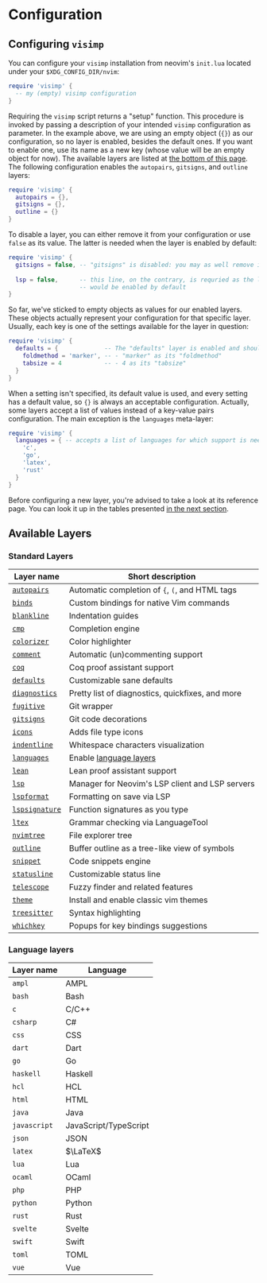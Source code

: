 # Configuration

## Configuring `visimp`

You can configure your `visimp` installation from neovim's `init.lua` located
under your `$XDG_CONFIG_DIR/nvim`:

```lua
require 'visimp' {
  -- my (empty) visimp configuration
}
```

Requiring the `visimp` script returns a "setup" function. This procedure
is invoked by passing a description of your intended `visimp` configuration as
parameter. In the example above, we are using an empty object (`{}`) as our
configuration, so no layer is enabled, besides the default ones. If you want
to enable one, use its name as a new key (whose value will be an empty object
for now). The available layers are listed at [the bottom of this page](#available-layers). The following configuration enables the `autopairs`,
`gitsigns`, and `outline` layers:

```lua
require 'visimp' {
  autopairs = {},
  gitsigns = {},
  outline = {}
}
```

To disable a layer, you can either remove it from your configuration or use
`false` as its value. The latter is needed when the layer is enabled by default:

```lua
require 'visimp' {
  gitsigns = false, -- "gitsigns" is disabled: you may as well remove its entry
  
  lsp = false,      -- this line, on the contrary, is requried as the layer
                    -- would be enabled by default
}
```

So far, we've sticked to empty objects as values for our enabled layers. These
objects actually represent your configuration for that specific layer. Usually,
each key is one of the settings available for the layer in question:

```lua
require 'visimp' {
  defaults = {             -- The "defaults" layer is enabled and should use:
    foldmethod = 'marker', -- - "marker" as its "foldmethod"
    tabsize = 4            -- - 4 as its "tabsize"
  }
}
```

When a setting isn't specified, its default value is used, and every setting has
a default value, so `{}` is always an acceptable configuration. Actually, some
layers accept a list of values instead of a key-value pairs configuration. The
main exception is the `languages` meta-layer:

```lua
require 'visimp' {
  languages = { -- accepts a list of languages for which support is needed.
    'c',
    'go',
    'latex',
    'rust'
  }
}
```

Before configuring a new layer, you're advised to take a look at its reference
page. You can look it up in the tables presented [in the next section](#available-layers).

## Available Layers

### Standard Layers

| Layer name                               | Short description                                |
| ---------------------------------------- | ------------------------------------------------ |
| [`autopairs`](layers/AUTOPAIRS.md)       | Automatic completion of `{`, `(`, and HTML tags  |
| [`binds`](layers/BINDS.md)               | Custom bindings for native Vim commands          |
| [`blankline`](layers/BLANKLINE.md)       | Indentation guides                               |
| [`cmp`](layers/CMP.md)                   | Completion engine                                |
| [`colorizer`](layers/COLORIZER.md)       | Color highlighter                                |
| [`comment`](layers/COMMENT.md)           | Automatic (un)commenting support                 |
| [`coq`](layers/COQ.md)                   | Coq proof assistant support                      |
| [`defaults`](layers/DEFAULTS.md)         | Customizable sane defaults                       |
| [`diagnostics`](layers/DIAGNOSTICS.md)   | Pretty list of diagnostics, quickfixes, and more |
| [`fugitive`](layers/FUGITIVE.md)         | Git wrapper                                      |
| [`gitsigns`](layers/GITSIGNS.md)         | Git code decorations                             |
| [`icons`](layers/ICONS.md)               | Adds file type icons                             |
| [`indentline`](layers/INDENTLINE.md)     | Whitespace characters visualization              |
| [`languages`](layers/LANGUAGES.md)       | Enable [language layers](#language-layers)       |
| [`lean`](layers/LEAN.md)                 | Lean proof assistant support                     |
| [`lsp`](layers/LSP.md)                   | Manager for Neovim's LSP client and LSP servers  |
| [`lspformat`](layers/LSPFORMAT.md)       | Formatting on save via LSP                       |
| [`lspsignature`](layers/LSPSIGNATURE.md) | Function signatures as you type                  |
| [`ltex`](layers/LTEX.md)                 | Grammar checking via LanguageTool                |
| [`nvimtree`](layers/NVIMTREE.md)         | File explorer tree                               |
| [`outline`](layers/OUTLINE.md)           | Buffer outline as a tree-like view of symbols    |
| [`snippet`](layers/SNIPPET.md)           | Code snippets engine                             |
| [`statusline`](layers/STATUSLINE.md)     | Customizable status line                         |
| [`telescope`](layers/TELESCOPE.md)       | Fuzzy finder and related features                |
| [`theme`](layers/THEME.md)               | Install and enable classic vim themes            |
| [`treesitter`](layers/TREESITTER.md)     | Syntax highlighting                              |
| [`whichkey`](layers/WHICHKEY.md)         | Popups for key bindings suggestions              |

### Language layers

| Layer name   | Language              |
| ------------ | --------------------- |
| `ampl`       | AMPL                  |
| `bash`       | Bash                  |
| `c`          | C/C++                 |
| `csharp`     | C#                    |
| `css`        | CSS                   |
| `dart`       | Dart                  |
| `go`         | Go                    |
| `haskell`    | Haskell               |
| `hcl`        | HCL                   |
| `html`       | HTML                  |
| `java`       | Java                  |
| `javascript` | JavaScript/TypeScript |
| `json`       | JSON                  |
| `latex`      | $\LaTeX$              |
| `lua`        | Lua                   |
| `ocaml`      | OCaml                 |
| `php`        | PHP                   |
| `python`     | Python                |
| `rust`       | Rust                  |
| `svelte`     | Svelte                |
| `swift`      | Swift                 |
| `toml`       | TOML                  |
| `vue`        | Vue                   |
